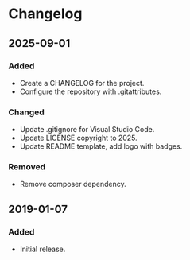 # Changelog

## 2025-09-01

### Added

- Create a CHANGELOG for the project.
- Configure the repository with .gitattributes.

### Changed

- Update .gitignore for Visual Studio Code.
- Update LICENSE copyright to 2025.
- Update README template, add logo with badges.

### Removed

- Remove composer dependency.

## 2019-01-07

### Added

- Initial release.
